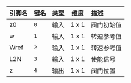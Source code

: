 <!--
DO NOT EDIT THIS FILE DIRECTLY.
This file is generated by tools/comp-docs.js.
All changes will be overwritten by regeneration.
-->

<slot class="model-pins">

| 引脚名 | 键名 | 类型 | 维度 | 描述 |
|:------ |:---- |:----:|:----:|:---- |
| z0 | `0` | 输入 | 1 x 1 | 阀门初始值 |
| w | `1` | 输入 | 1 x 1 | 转速参考值 |
| Wref | `2` | 输入 | 1 x 1 | 转速参考值 |
| L2N | `3` | 输入 | 1 x 1 | 使能信号 |
| z | `4` | 输出 | 1 x 1 | 阀门位置 |

</slot>
